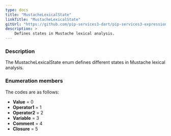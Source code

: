 ```yaml
---
type: docs
title: "MustacheLexicalState"
linkTitle: "MustacheLexicalState"
gitUrl: "https://github.com/pip-services3-dart/pip-services3-expressions-dart"
description: > 
    Defines states in Mustache lexical analysis.
---
```


### Description

The MustacheLexicalState enum defines different states in Mustache lexical analysis.


### Enumeration members

The codes are as follows:

- **Value** = 0
- **Operator1** = 1
- **Operator2** = 2
- **Variable** = 3
- **Comment** = 4
- **Closure** = 5
